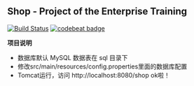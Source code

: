 ## Shop - Project of the Enterprise Training ##

[![Build Status](https://www.travis-ci.org/ousheobin/gcu_enterprise_project_shop.svg?branch=master)](https://www.travis-ci.org/ousheobin/gcu_enterprise_project_shop)
[![codebeat badge](https://codebeat.co/badges/f56668e4-a38e-4759-92bc-4e26c334ad4f)](https://codebeat.co/projects/github-com-ousheobin-gcu_enterprise_project_shop-master)


**项目说明**

- 数据库默认 MySQL 数据表在 sql 目录下
- 修改src/main/resources/config.properties里面的数据库配置
- Tomcat运行，访问 http://localhost:8080/shop ok啦！